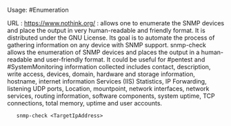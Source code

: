 
Usage: #Enumeration 

URL :  https://www.nothink.org/
 : allows one to enumerate the SNMP devices and place the output in very human-readable and friendly format. It is distributed under the GNU License. Its goal is to automate the process of gathering information on any device with SNMP support. snmp-check allows the enumeration of SNMP devices and places the output in a human-readable and user-friendly format. It could be useful for #pentest and #SystemMonitoring
	information collected includes contact, description, write access, devices, domain, hardware and storage information, hostname, internet information Services (IIS) Statistics, IP Forwarding, listening UDP ports, Location, mountpoint, network interfaces, network services, routing information, software components, system uptime, TCP connections, total memory, uptime and user accounts.
 ```
	snmp-check <TargetIpAddress>
```